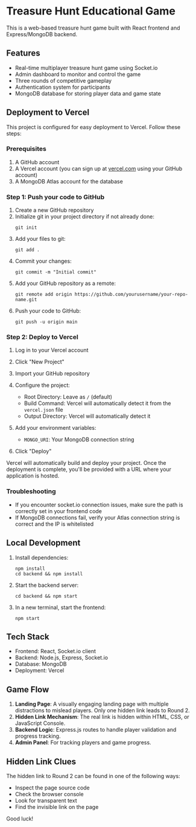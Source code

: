 # Treasure Hunt Educational Game

This is a web-based treasure hunt game built with React frontend and Express/MongoDB backend.

## Features

- Real-time multiplayer treasure hunt game using Socket.io
- Admin dashboard to monitor and control the game
- Three rounds of competitive gameplay
- Authentication system for participants
- MongoDB database for storing player data and game state

## Deployment to Vercel

This project is configured for easy deployment to Vercel. Follow these steps:

### Prerequisites

1. A GitHub account
2. A Vercel account (you can sign up at [vercel.com](https://vercel.com) using your GitHub account)
3. A MongoDB Atlas account for the database

### Step 1: Push your code to GitHub

1. Create a new GitHub repository
2. Initialize git in your project directory if not already done:
   ```
   git init
   ```
3. Add your files to git:
   ```
   git add .
   ```
4. Commit your changes:
   ```
   git commit -m "Initial commit"
   ```
5. Add your GitHub repository as a remote:
   ```
   git remote add origin https://github.com/yourusername/your-repo-name.git
   ```
6. Push your code to GitHub:
   ```
   git push -u origin main
   ```

### Step 2: Deploy to Vercel

1. Log in to your Vercel account
2. Click "New Project"
3. Import your GitHub repository
4. Configure the project:
   - Root Directory: Leave as `/` (default)
   - Build Command: Vercel will automatically detect it from the `vercel.json` file
   - Output Directory: Vercel will automatically detect it
   
5. Add your environment variables:
   - `MONGO_URI`: Your MongoDB connection string
   
6. Click "Deploy"

Vercel will automatically build and deploy your project. Once the deployment is complete, you'll be provided with a URL where your application is hosted.

### Troubleshooting

- If you encounter socket.io connection issues, make sure the path is correctly set in your frontend code
- If MongoDB connections fail, verify your Atlas connection string is correct and the IP is whitelisted

## Local Development

1. Install dependencies:
   ```
   npm install
   cd backend && npm install
   ```

2. Start the backend server:
   ```
   cd backend && npm start
   ```

3. In a new terminal, start the frontend:
   ```
   npm start
   ```

## Tech Stack

- Frontend: React, Socket.io client
- Backend: Node.js, Express, Socket.io
- Database: MongoDB
- Deployment: Vercel

## Game Flow

1. **Landing Page**: A visually engaging landing page with multiple distractions to mislead players. Only one hidden link leads to Round 2.
2. **Hidden Link Mechanism**: The real link is hidden within HTML, CSS, or JavaScript Console.
3. **Backend Logic**: Express.js routes to handle player validation and progress tracking.
4. **Admin Panel**: For tracking players and game progress.

## Hidden Link Clues

The hidden link to Round 2 can be found in one of the following ways:
- Inspect the page source code
- Check the browser console
- Look for transparent text
- Find the invisible link on the page

Good luck!
